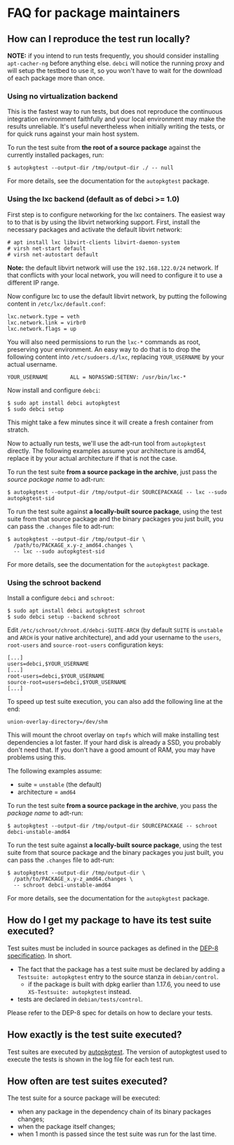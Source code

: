 # FAQ for package maintainers

## How can I reproduce the test run locally?

**NOTE:** if you intend to run tests frequently, you should consider installing
`apt-cacher-ng` before anything else. `debci` will notice the running proxy and
will setup the testbed to use it, so you won't have to wait for the download of
each package more than once.

### Using no virtualization backend

This is the fastest way to run tests, but does not reproduce the continuous
integration environment faithfully and your local environment may make the
results unreliable. It's useful nevertheless when initially writing the tests,
or for quick runs against your main host system.

To run the test suite from **the root of a source package** against the
currently installed packages, run:

```
$ autopkgtest --output-dir /tmp/output-dir ./ -- null
```

For more details, see the documentation for the `autopkgtest` package.

### Using the lxc backend (default as of debci >= 1.0)

First step is to configure networking for the lxc containers.  The easiest way
to to that is by using the libvirt networking support. First, install the
necessary packages and activate the default libvirt network:

```
# apt install lxc libvirt-clients libvirt-daemon-system
# virsh net-start default
# virsh net-autostart default
```

**Note:** the default libvirt network will use the `192.168.122.0/24` network.
If that conflicts with your local network, you will need to configure it to use
a different IP range.

Now configure lxc to use the default libvirt network, by putting the following
content in `/etc/lxc/default.conf`:

```
lxc.network.type = veth
lxc.network.link = virbr0
lxc.network.flags = up
```

You will also need permissions to run the `lxc-*` commands as root, preserving
your environment. An easy way to do that is to drop the following content into
`/etc/sudoers.d/lxc`, replacing `YOUR_USERNAME` by your actual username.

```
YOUR_USERNAME       ALL = NOPASSWD:SETENV: /usr/bin/lxc-*
```

Now install and configure `debci`:

```
$ sudo apt install debci autopkgtest
$ sudo debci setup
```

This might take a few minutes since it will create a fresh container from
stratch.

Now to actually run tests, we'll use the adt-run tool from `autopkgtest`
directly. The following examples assume your architecture is amd64, replace it
by your actual architecture if that is not the case.

To run the test suite **from a source package in the archive**, just pass the
_source package name_ to adt-run:

```
$ autopkgtest --output-dir /tmp/output-dir SOURCEPACKAGE -- lxc --sudo autopkgtest-sid
```

To run the test suite against **a locally-built source package**, using the
test suite from that source package and the binary packages you just built, you
can pass the `.changes` file to adt-run:

```
$ autopkgtest --output-dir /tmp/output-dir \
  /path/to/PACKAGE_x.y-z_amd64.changes \
  -- lxc --sudo autopkgtest-sid
```

For more details, see the documentation for the `autopkgtest` package.

### Using the schroot backend

Install a configure `debci` and `schroot`:

```
$ sudo apt install debci autopkgtest schroot
$ sudo debci setup --backend schroot
```

Edit  `/etc/schroot/chroot.d/debci-SUITE-ARCH` (by default `SUITE` is
`unstable` and `ARCH` is your native architecture), and add your username to
the `users`, `root-users` and `source-root-users` configuration keys:

```
[...]
users=debci,$YOUR_USERNAME
[...]
root-users=debci,$YOUR_USERNAME
source-root=users=debci,$YOUR_USERNAME
[...]
```

To speed up test suite execution, you can also add the following line at the
end:

```
union-overlay-directory=/dev/shm
```

This will mount the chroot overlay on `tmpfs` which will make installing test
dependencies a lot faster. If your hard disk is already a SSD, you probably
don't need that. If you don't have a good amount of RAM, you may have problems
using this.

The following examples assume:

* suite = `unstable` (the default)
* architecture = `amd64`

To run the test suite **from a source package in the archive**, you pass the
_package name_ to adt-run:

```
$ autopkgtest --output-dir /tmp/output-dir SOURCEPACKAGE -- schroot debci-unstable-amd64
```

To run the test suite against **a locally-built source package**, using the
test suite from that source package and the binary packages you just built, you
can pass the `.changes` file to adt-run:

```
$ autopkgtest --output-dir /tmp/output-dir \
  /path/to/PACKAGE_x.y-z_amd64.changes \
  -- schroot debci-unstable-amd64
```

For more details, see the documentation for the `autopkgtest` package.

## How do I get my package to have its test suite executed?

Test suites must be included in source packages as defined in
the [DEP-8 specification](http://dep.debian.net/deps/dep8/). In short.

* The fact that the package has a test suite must be declared by adding a
  `Testsuite: autopkgtest` entry to the source stanza in `debian/control`.
  * if the package is built with dpkg earlier than 1.17.6, you need to use
    `XS-Testsuite: autopkgtest` instead.
* tests are declared in `debian/tests/control`.

Please refer to the DEP-8 spec for details on how to declare your tests.

## How exactly is the test suite executed?

Test suites are executed by
[autopkgtest](http://packages.debian.org/autopkgtest). The version of
autopkgtest used to execute the tests is shown in the log file for each test
run.

## How often are test suites executed?

The test suite for a source package will be executed:

* when any package in the dependency chain of its binary packages changes;
* when the package itself changes;
* when 1 month is passed since the test suite was run for the last time.

